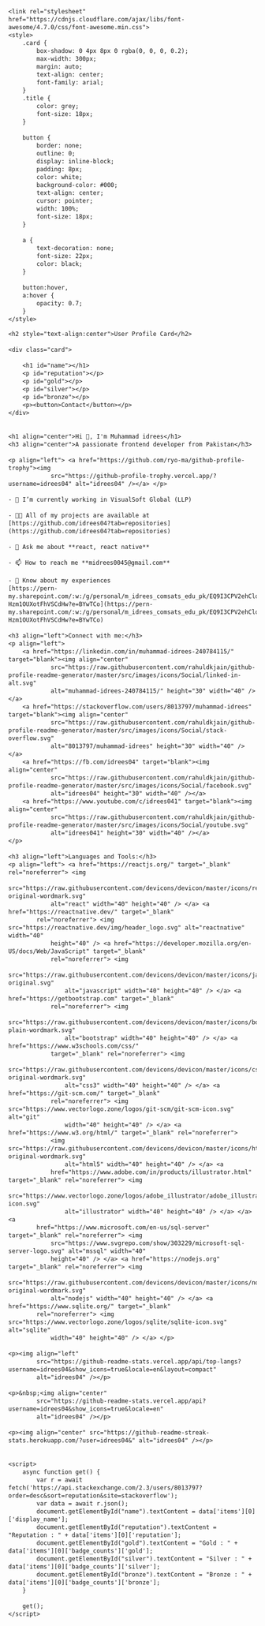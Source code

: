 <!DOCTYPE html>
<html>
    
<head>
    
    <link rel="stylesheet" href="https://cdnjs.cloudflare.com/ajax/libs/font-awesome/4.7.0/css/font-awesome.min.css">
    <style>
        .card {
            box-shadow: 0 4px 8px 0 rgba(0, 0, 0, 0.2);
            max-width: 300px;
            margin: auto;
            text-align: center;
            font-family: arial;
        }
        .title {
            color: grey;
            font-size: 18px;
        }

        button {
            border: none;
            outline: 0;
            display: inline-block;
            padding: 8px;
            color: white;
            background-color: #000;
            text-align: center;
            cursor: pointer;
            width: 100%;
            font-size: 18px;
        }

        a {
            text-decoration: none;
            font-size: 22px;
            color: black;
        }

        button:hover,
        a:hover {
            opacity: 0.7;
        }
    </style>
</head>

<body>

    <h2 style="text-align:center">User Profile Card</h2>

    <div class="card">

        <h1 id="name"></h1>
        <p id="reputation"></p>
        <p id="gold"></p>
        <p id="silver"></p>
        <p id="bronze"></p>
        <p><button>Contact</button></p>
    </div>


    <h1 align="center">Hi 👋, I'm Muhammad idrees</h1>
    <h3 align="center">A passionate frontend developer from Pakistan</h3>

    <p align="left"> <a href="https://github.com/ryo-ma/github-profile-trophy"><img
                src="https://github-profile-trophy.vercel.app/?username=idrees04" alt="idrees04" /></a> </p>

    - 🔭 I’m currently working in VisualSoft Global (LLP)

    - 👨‍💻 All of my projects are available at
    [https://github.com/idrees04?tab=repositories](https://github.com/idrees04?tab=repositories)

    - 💬 Ask me about **react, react native**

    - 📫 How to reach me **midrees0045@gmail.com**

    - 📄 Know about my experiences
    [https://pern-my.sharepoint.com/:w:/g/personal/m_idrees_comsats_edu_pk/EQ9I3CPV2ehClqL92dfZGMYBdnS3-Hzm1OUXotFhVSCdHw?e=BYwTCo](https://pern-my.sharepoint.com/:w:/g/personal/m_idrees_comsats_edu_pk/EQ9I3CPV2ehClqL92dfZGMYBdnS3-Hzm1OUXotFhVSCdHw?e=BYwTCo)

    <h3 align="left">Connect with me:</h3>
    <p align="left">
        <a href="https://linkedin.com/in/muhammad-idrees-240784115/" target="blank"><img align="center"
                src="https://raw.githubusercontent.com/rahuldkjain/github-profile-readme-generator/master/src/images/icons/Social/linked-in-alt.svg"
                alt="muhammad-idrees-240784115/" height="30" width="40" /></a>
        <a href="https://stackoverflow.com/users/8013797/muhammad-idrees" target="blank"><img align="center"
                src="https://raw.githubusercontent.com/rahuldkjain/github-profile-readme-generator/master/src/images/icons/Social/stack-overflow.svg"
                alt="8013797/muhammad-idrees" height="30" width="40" /></a>
        <a href="https://fb.com/idrees04" target="blank"><img align="center"
                src="https://raw.githubusercontent.com/rahuldkjain/github-profile-readme-generator/master/src/images/icons/Social/facebook.svg"
                alt="idrees04" height="30" width="40" /></a>
        <a href="https://www.youtube.com/c/idrees041" target="blank"><img align="center"
                src="https://raw.githubusercontent.com/rahuldkjain/github-profile-readme-generator/master/src/images/icons/Social/youtube.svg"
                alt="idrees041" height="30" width="40" /></a>
    </p>

    <h3 align="left">Languages and Tools:</h3>
    <p align="left"> <a href="https://reactjs.org/" target="_blank" rel="noreferrer"> <img
                src="https://raw.githubusercontent.com/devicons/devicon/master/icons/react/react-original-wordmark.svg"
                alt="react" width="40" height="40" /> </a> <a href="https://reactnative.dev/" target="_blank"
            rel="noreferrer"> <img src="https://reactnative.dev/img/header_logo.svg" alt="reactnative" width="40"
                height="40" /> <a href="https://developer.mozilla.org/en-US/docs/Web/JavaScript" target="_blank"
                rel="noreferrer"> <img
                    src="https://raw.githubusercontent.com/devicons/devicon/master/icons/javascript/javascript-original.svg"
                    alt="javascript" width="40" height="40" /> </a> <a href="https://getbootstrap.com" target="_blank"
                rel="noreferrer"> <img
                    src="https://raw.githubusercontent.com/devicons/devicon/master/icons/bootstrap/bootstrap-plain-wordmark.svg"
                    alt="bootstrap" width="40" height="40" /> </a> <a href="https://www.w3schools.com/css/"
                target="_blank" rel="noreferrer"> <img
                    src="https://raw.githubusercontent.com/devicons/devicon/master/icons/css3/css3-original-wordmark.svg"
                    alt="css3" width="40" height="40" /> </a> <a href="https://git-scm.com/" target="_blank"
                rel="noreferrer"> <img src="https://www.vectorlogo.zone/logos/git-scm/git-scm-icon.svg" alt="git"
                    width="40" height="40" /> </a> <a href="https://www.w3.org/html/" target="_blank" rel="noreferrer">
                <img src="https://raw.githubusercontent.com/devicons/devicon/master/icons/html5/html5-original-wordmark.svg"
                    alt="html5" width="40" height="40" /> </a> <a
                href="https://www.adobe.com/in/products/illustrator.html" target="_blank" rel="noreferrer"> <img
                    src="https://www.vectorlogo.zone/logos/adobe_illustrator/adobe_illustrator-icon.svg"
                    alt="illustrator" width="40" height="40" /> </a> </a> <a
            href="https://www.microsoft.com/en-us/sql-server" target="_blank" rel="noreferrer"> <img
                src="https://www.svgrepo.com/show/303229/microsoft-sql-server-logo.svg" alt="mssql" width="40"
                height="40" /> </a> <a href="https://nodejs.org" target="_blank" rel="noreferrer"> <img
                src="https://raw.githubusercontent.com/devicons/devicon/master/icons/nodejs/nodejs-original-wordmark.svg"
                alt="nodejs" width="40" height="40" /> </a> <a href="https://www.sqlite.org/" target="_blank"
            rel="noreferrer"> <img src="https://www.vectorlogo.zone/logos/sqlite/sqlite-icon.svg" alt="sqlite"
                width="40" height="40" /> </a> </p>

    <p><img align="left"
            src="https://github-readme-stats.vercel.app/api/top-langs?username=idrees04&show_icons=true&locale=en&layout=compact"
            alt="idrees04" /></p>

    <p>&nbsp;<img align="center"
            src="https://github-readme-stats.vercel.app/api?username=idrees04&show_icons=true&locale=en"
            alt="idrees04" /></p>

    <p><img align="center" src="https://github-readme-streak-stats.herokuapp.com/?user=idrees04&" alt="idrees04" /></p>


    <script>
        async function get() {
            var r = await fetch('https://api.stackexchange.com/2.3/users/8013797?order=desc&sort=reputation&site=stackoverflow');
            var data = await r.json();
            document.getElementById("name").textContent = data['items'][0]['display_name'];
            document.getElementById("reputation").textContent = "Reputation : " + data['items'][0]['reputation'];
            document.getElementById("gold").textContent = "Gold : " + data['items'][0]['badge_counts']['gold'];
            document.getElementById("silver").textContent = "Silver : " + data['items'][0]['badge_counts']['silver'];
            document.getElementById("bronze").textContent = "Bronze : " + data['items'][0]['badge_counts']['bronze'];
        }

        get();
    </script>
</body>

</html>
